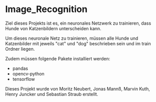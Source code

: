 # Image_Recognition
Ziel dieses Projekts ist es, ein neuronales Netzwerk zu trainieren, dass Hunde von Katzenbildern unterscheiden kann.


Um dieses neuronale Netz zu trainieren, müssen alle Hunde und Katzenbilder mit jeweils "cat" und "dog" beschrieben sein und im train Ordner liegen.

Zudem müssen folgende Pakete installiert werden:

- pandas
- opencv-python
- tensorflow

Dieses Projekt wurde von Moritz Neubert, Jonas Mannß, Marvin Kuth, Henry Juncker und Sebastian Straub erstellt.
